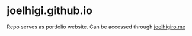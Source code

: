 # joelhigi.github.io

Repo serves as portfolio website. Can be accessed through [joelhigiro.me](https://joelhigiro.me)
